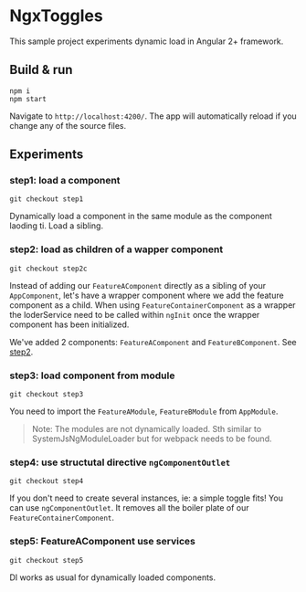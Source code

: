 # NgxToggles

This sample project experiments dynamic load in Angular 2+ framework.

## Build & run

```
npm i
npm start
```
Navigate to `http://localhost:4200/`. 
The app will automatically reload if you change any of the source files.

## Experiments

### step1: load a component
```
git checkout step1
```
Dynamically load a component in the same module as the component laoding ti.
Load a sibling.

### step2: load as children of a wapper component
```
git checkout step2c
```
Instead of adding our `FeatureAComponent` directly as a sibling of your `AppComponent`,
let's have a wrapper component where we add the feature component as a child.
When using `FeatureContainerComponent` as a wrapper the loderService need to be called within
`ngInit` once the wrapper component has been initialized.

We've added 2 components: `FeatureAComponent` and `FeatureBComponent`.
See [step2](step2.png).

### step3: load component from module
```
git checkout step3
```
You need to import the `FeatureAModule`, `FeatureBModule` from `AppModule`.
> Note: The modules are not dynamically loaded. 
  Sth similar to SystemJsNgModuleLoader but for webpack needs to be found.

### step4: use structutal directive `ngComponentOutlet`
```
git checkout step4
```
If you don't need to create several instances, ie: a simple toggle fits!
You can use `ngComponentOutlet`.
It removes all the boiler plate of our `FeatureContainerComponent`.

### step5: FeatureAComponent use services
```
git checkout step5
```
DI works as usual for dynamically loaded components.
